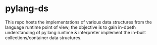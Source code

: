 # pylang-ds
This repo hosts the implementations of various data structures from the language runtime point of view; the objective is to gain in-dpeth understanding of py lang runtime &amp; interpreter implement the in-built collections/container data structures.

